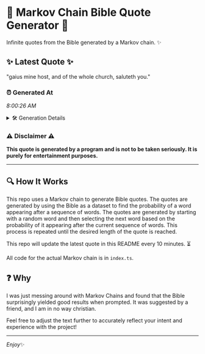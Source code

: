 # 📖 Markov Chain Bible Quote Generator 📖

Infinite quotes from the Bible generated by a Markov chain. ✨

## ✨ Latest Quote ✨
"gaius mine host, and of the whole church, saluteth you."

### ⏰ Generated At
*8:00:26 AM*

<details>
    <summary>🛠️ Generation Details</summary>
    <p>
        <strong>🌱 Seed:</strong> gaius<br>
        <strong>🔄 Iterations:</strong> 9<br>
        <strong>📜 Context History:</strong><br>[ gaius ]: mine<br>[ gaius, mine ]: host,<br>[ gaius, mine, host, ]: and<br>[ gaius, mine, host,, and ]: of<br>[ gaius, mine, host,, and, of ]: the<br>[ gaius, mine, host,, and, of, the ]: whole<br>[ mine, host,, and, of, the, whole ]: church,<br>[ host,, and, of, the, whole, church, ]: saluteth<br>[ and, of, the, whole, church,, saluteth ]: you.<br>
    </p>
</details>

### ⚠️ Disclaimer ⚠️
**This quote is generated by a program and is not to be taken seriously. It is purely for entertainment purposes.**

---

## 🔍 How It Works

This repo uses a Markov chain to generate Bible quotes. The quotes are generated by using the Bible as a dataset to find the probability of a word appearing after a sequence of words. The quotes are generated by starting with a random word and then selecting the next word based on the probability of it appearing after the current sequence of words. This process is repeated until the desired length of the quote is reached.

This repo will update the latest quote in this README every 10 minutes. ⏳

All code for the actual Markov chain is in `index.ts`.

## ❓ Why

I was just messing around with Markov Chains and found that the Bible surprisingly yielded good results when prompted. 
It was suggested by a friend, and I am in no way christian.

Feel free to adjust the text further to accurately reflect your intent and experience with the project!

---

*Enjoy*✨
